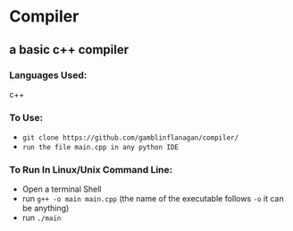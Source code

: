 # Compiler
## a basic c++ compiler

### Languages Used:

c++


### To Use:

* `git clone https://github.com/gamblinflanagan/compiler/`
* `run the file main.cpp in any python IDE`

### To Run In Linux/Unix Command Line:

* Open a terminal Shell
* run `g++ -o main main.cpp` (the name of the executable follows `-o` it can be anything)
* run `./main`
